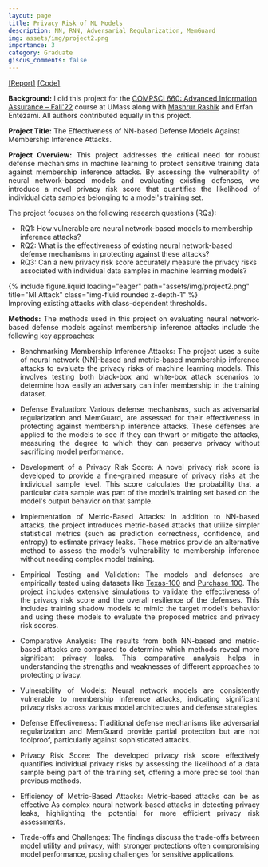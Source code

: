 ```yaml
---
layout: page
title: Privacy Risk of ML Models
description: NN, RNN, Adversarial Regularization, MemGuard
img: assets/img/project2.png
importance: 3
category: Graduate
giscus_comments: false
---
```

<a href="https://amit-sarker.github.io/assets/pdf/privacy_risk_ML_Models.pdf">[Report]</a> <a href='https://github.com/amit-sarker/MIA-Evaluation'>[Code]</a>

<strong>Background:</strong> I did this project for the <a href="https://people.cs.umass.edu/~amir/courses/CS660-FALL22/">COMPSCI 660: Advanced Information Assurance – Fall'22</a> course at UMass along with <a href="https://mashrur29.github.io/">Mashrur Rashik</a> and Erfan Entezami. All authors contributed equally in this project.

<strong>Project Title:</strong> The Effectiveness of NN-based Defense Models Against Membership Inference Attacks.

<p style="text-align:justify">
<strong>Project Overview:</strong> This project addresses the critical need for robust defense mechanisms in machine learning to protect sensitive training data against membership inference attacks. By assessing the vulnerability of neural network-based models and evaluating existing defenses, we introduce a novel privacy risk score that quantifies the likelihood of individual data samples belonging to a model's training set.
</p>
The project focuses on the following research questions (RQs):
<ul>
    <li> RQ1: How vulnerable are neural network-based models to membership inference attacks? </li>
    <li> RQ2: What is the effectiveness of existing neural network-based defense mechanisms in protecting against these attacks? </li>
    <li> RQ3: Can a new privacy risk score accurately measure the privacy risks associated with individual data samples in machine learning models? </li>
</ul>

<div class="row">
    <div class="col-sm mt-3 mt-md-0">
        {% include figure.liquid loading="eager" path="assets/img/project2.png" title="MI Attack" class="img-fluid rounded z-depth-1" %}
    </div>
</div>
<div class="caption">
    Improving existing attacks with class-dependent thresholds.
</div>

<p style="text-align:justify"><strong>Methods:</strong> The methods used in this project on evaluating neural network-based defense models against membership inference attacks include the following key approaches:</p>
<ul>
    <li> <p style="text-align:justify">Benchmarking Membership Inference Attacks: The project uses a suite of neural network (NN)-based and metric-based membership inference attacks to evaluate the privacy risks of machine learning models. This involves testing both black-box and white-box attack scenarios to determine how easily an adversary can infer membership in the training dataset.</p> </li>
    <li> <p style="text-align:justify">Defense Evaluation: Various defense mechanisms, such as adversarial regularization and MemGuard, are assessed for their effectiveness in protecting against membership inference attacks. These defenses are applied to the models to see if they can thwart or mitigate the attacks, measuring the degree to which they can preserve privacy without sacrificing model performance.</p> </li>
    <li> <p style="text-align:justify">Development of a Privacy Risk Score: A novel privacy risk score is developed to provide a fine-grained measure of privacy risks at the individual sample level. This score calculates the probability that a particular data sample was part of the model’s training set based on the model's output behavior on that sample.</p> </li>
    <li> <p style="text-align:justify">Implementation of Metric-Based Attacks: In addition to NN-based attacks, the project introduces metric-based attacks that utilize simpler statistical metrics (such as prediction correctness, confidence, and entropy) to estimate privacy leaks. These metrics provide an alternative method to assess the model’s vulnerability to membership inference without needing complex model training.</p> </li>
    <li> <p style="text-align:justify">Empirical Testing and Validation: The models and defenses are empirically tested using datasets like <a href="https://www.comp.nus.edu.sg/~reza/files/dataset_texas.tgz">Texas-100</a> and <a href="https://www.comp.nus.edu.sg/~reza/files/dataset_purchase.tgz">Purchase 100</a>. The project includes extensive simulations to validate the effectiveness of the privacy risk score and the overall resilience of the defenses. This includes training shadow models to mimic the target model's behavior and using these models to evaluate the proposed metrics and privacy risk scores.</p> </li>
    <li> <p style="text-align:justify">Comparative Analysis: The results from both NN-based and metric-based attacks are compared to determine which methods reveal more significant privacy leaks. This comparative analysis helps in understanding the strengths and weaknesses of different approaches to protecting privacy.</p> </li>
</ul>


<ul>
    <li> <p style="text-align:justify">Vulnerability of Models: Neural network models are consistently vulnerable to membership inference attacks, indicating significant privacy risks across various model architectures and defense strategies.</p> </li>
    <li> <p style="text-align:justify">Defense Effectiveness: Traditional defense mechanisms like adversarial regularization and MemGuard provide partial protection but are not foolproof, particularly against sophisticated attacks.</p> </li>
    <li> <p style="text-align:justify">Privacy Risk Score: The developed privacy risk score effectively quantifies individual privacy risks by assessing the likelihood of a data sample being part of the training set, offering a more precise tool than previous methods.</p> </li>
    <li> <p style="text-align:justify">Efficiency of Metric-Based Attacks: Metric-based attacks can be as effective As complex neural network-based attacks in detecting privacy leaks, highlighting the potential for more efficient privacy risk assessments.</p> </li>
    <li> <p style="text-align:justify">Trade-offs and Challenges: The findings discuss the trade-offs between model utility and privacy, with stronger protections often compromising model performance, posing challenges for sensitive applications.</p> </li>
</ul>

